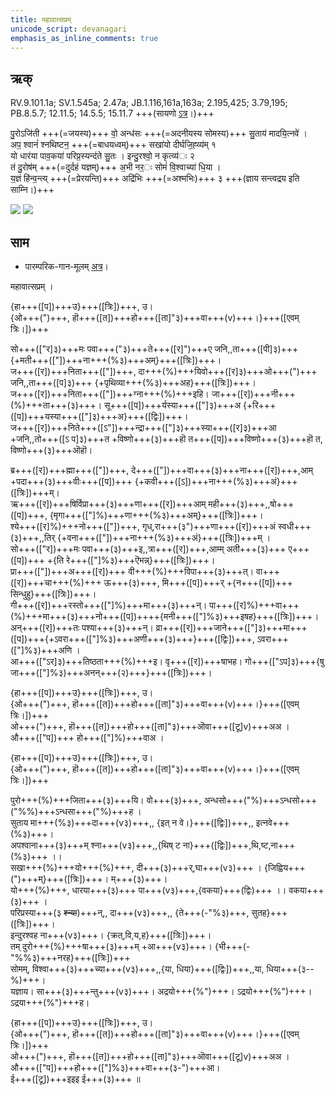 ```yaml
---
title: महावात्सप्रम्  
unicode_script: devanagari  
emphasis_as_inline_comments: true
---   
```


## ऋक्
<div class="js_include" url="../Rk/somaH-pavate.md"  newLevelForH1="2" includeTitle="true"> </div> 

RV.9.101.1a; SV.1.545a; 2.47a; JB.1.116,161a,163a; 2.195,425; 3.79,195; PB.8.5.7; 12.11.5; 14.5.5; 15.11.7 +++(सायणो [ऽत्र](https://archive.org/stream/RgVedaWithSayanasCommentaryPart4/rv_sayanabhasya_part4#page/n339/mode/2up&sa=D&ust=1542425956295000)।)+++

पु॒रोऽजि॑ती +++(=जयस्य)+++ वो॒ अन्ध॑सः +++(=अदनीयस्य सोमस्य)+++ सु॒ताय॑ मादयि॒त्नवे॑ ।  
अप॒ श्वानं॑ श्नथिष्टन॒ +++(=बाधयध्वम्)+++ सखा॑यो दीर्घजि॒ह्व्य॑म् १  
यो धार॑या पाव॒कया॑ परिप्र॒स्यन्द॑ते सु॒तः । इन्दु॒रश्वो॒ न कृत्व्य॑ः २  
तं दु॒रोष॑म् +++(=दुर्दहं यज्ञम्)+++ अ॒भी नर॒ः सोमं॑ वि॒श्वाच्या॑ धि॒या ।  
य॒ज्ञं हि॑न्व॒न्त्य् +++(=प्रेरयन्ति)+++ अद्रि॑भिः +++(=अश्मभिः)+++ ३ +++(ज्ञाय सन्त्वद्रय इति साम्नि।)+++

![](../../images/soma_moon_chandra.jpg)
![](../../images/soma-enthroned.png)


## साम

- पारम्परिक-गान-मूलम् [अत्र](https://sanskritdocuments.org/sites/pssramanujaswamy/AASHEERVACHANA%20SAAMAANI.pdf&sa=D&ust=1542425956296000)।
<div class="audioEmbed"  caption="रामानुजार्यः 1974 " src="https://archive
.org/download/jaiminIya-sAma-gAna-paravastu-tradition-rAmAnuja/mahAvAtsapram.mp3"></div>
<div class="audioEmbed"  caption="गोपालार्यः 2015  " src="https://archive
.org/download/jaiminIya-sAma-gAna-paravastu-tradition-gopAla-2015/mahAvAtsapram.mp3"></div>
<div class="audioEmbed"  caption="गोपालपवनयोर् अनुवचनम् 2015 1x" src="https://archive
.org/download/jaiminIya-sAma-gAna-paravastu-tradition-anuvachanam-gopAla-pavana-2015/mahAvAtsapram.mp3"></div>
<div class="audioEmbed"  caption="गोपालपवनयोर् अनुवचनम् 2015 1.5x" src="https://archive
.org/download/jaiminIya-sAma-gAna-paravastu-tradition-anuvachanam-gopAla-pavana-2015-150p-speed/mahAvAtsapram.mp3"></div>


महावात्सप्रम् ।

{हा+++([प])+++उ}+++([त्रिः])+++,  उ।  
{ओ+++(")+++, हॊ+++([त])+++हो+++([ता]"३)+++वा+++(v)+++।}+++([एवम् त्रिः।])+++  

सो+++(["र]३)+++मः पवा+++("३)+++ते+++([र]")+++ए जनि,,ता+++([पी]३)+++ {+मती+++(["])+++ना+++(%३)+++अम्}+++([त्रिः])+++।  
ज+++([र])+++निता+++(["])+++, दा+++(%)+++यिवो+++([र]३)+++ओ+++(")+++ जनि,,ता+++([प]३)+++ {+पृथिव्या+++(%३)+++अह}+++([त्रिः])+++।  
ज+++([र])+++निता+++(["])+++ग्ना+++(%)+++इहि। जा+++([र])+++नी+++(%)+++ता+++(३)+++। सू+++([प])+++र्यस्या+++(["]३)+++अ {+रि+++([प])+++यस्या+++(["]३)+++अ}+++([द्विः])+++।  
ज+++([र])+++निते+++([ऽ"])+++न्द्रा+++(["]३)+++स्या+++([र]३)+++आ +जनि,,तो+++([ऽ प]३)+++त +विष्णो+++(३)+++हॊ त+++([प])+++विष्णो+++(३)+++हॊ त, विष्णो+++(३)+++ऒहॊ।  

ब्र+++([र])+++ह्मा+++(["])+++, दे+++(["])+++वा+++(३)+++ना+++([र])+++,आम् +पदा+++(३)+++वीः+++([प])+++ {+कवी+++([ऽ])+++ना+++(%३)+++अं}+++([त्रिः])+++म्।  
ऋ+++([र])+++षिर्विप्रा+++(३)+++णा+++([र])+++आम् मही+++(३)+++,,षो+++([प])+++, {मृगा+++(["]%)+++णा+++(%३)+++अम्}+++([त्रिः])+++।  
श्ये+++([र]%)+++नो+++(["])+++, गृध्,रा+++(३")+++णा+++([र])+++अं स्वधी+++(३)+++,,तिर् {+वना+++(["])+++ना+++(%३)+++अं}+++([त्रिः])+++म् ।  
सो+++(["र])+++मः पवा+++(३)+++इ,,त्रा+++([र])+++,आम्म् अती+++(३)+++ ए+++([प])+++ +{ति रे+++(["]%३)+++ऎभन्न्}+++([त्रिः])+++।  
प्रा+++(["])+++अ+++([र])+++ वी+++(%)+++विपा+++(३)+++त्। वा+++([र])+++चा+++(%)+++ ऊ+++(३)+++, मि+++([प])+++र् +{न+++([प])+++ सिन्धुहु}+++([त्रिः])+++।  
गी+++([र])+++रस्तो+++(["]%)+++मा+++(३)+++न्। पा+++([र]%)+++वा+++(%)+++मा+++(३)+++नो+++([प])++++{मनी+++(["]%३)+++इषह}+++([त्रिः])+++।  
अन्+++([र])+++तः पश्या+++(३)+++न्। व्रा+++([र])+++जाने+++(["]३)+++मा+++([प])+++{+ऽवरा+++(["]%३)+++अणी+++(३)+++}+++([द्विः])+++, ऽवरा+++(["]%३)+++अणि ।  
आ+++(["ऽर]३)+++तिष्ठता+++(%)+++इ। वृ+++([र])+++षाभह। गो+++(["ऽप]३)+++{षु जा+++(["]%३)+++अनन्+++(२)+++}+++([त्रिः])+++।  

{हा+++([प])+++उ}+++([त्रिः])+++,  उ।  
{ओ+++(")+++, हॊ+++([त])+++हो+++([ता]"३)+++वा+++(v)+++।}+++([एवम् त्रिः।])+++  
ओ+++(")+++, हॊ+++([त])+++हो+++([ता]"३)+++ऒवा+++([टू]v)+++अअ ।  
औ+++(["प])+++ हो+++(["]%)+++वाअ ।

{हा+++([प])+++उ}+++([त्रिः])+++,  उ।  
{ओ+++(")+++, हॊ+++([त])+++हो+++([ता]"३)+++वा+++(v)+++।}+++([एवम् त्रिः।])+++

पुरो+++(%)+++जिता+++(३)+++यि। वो+++(३)+++, अन्धसो+++("%)+++ऽन्धसो+++("%%)+++ऽन्धसा+++("%)+++ह ।  
सुताय मा+++(%३)+++दा+++(v३)+++,, {इत् न वे।}+++([द्विः])+++,, इत्नवे+++(%३)+++।  
अपश्वाना+++(३)+++म् श्ना+++(v३)+++,,{थिष् ट ना}+++([द्विः])+++,थि,ष्ट,ना+++(%३)+++ ।।  
सखा+++(%)+++यो+++(%)+++, दी+++(३)+++र्,घा+++(v३)+++ । {जिह्विय+++(")+++म्}+++([त्रिः])+++। म्+++(३)+++।  
यो+++(%)+++, धारया+++(३)+++ पा+++(v३)+++,{वकया}+++(द्विः)+++ ।। वकया+++(३)+++ ।  
परिप्रस्या+++(३ ~~श्न्या~~)+++न्,, दा+++(v३)+++,, {ते+++(-"%३)+++, सुतह}+++([त्रिः])+++।  
इन्दुरश्वह ना+++(v३)+++। {क्रत्,वि,य,ह}+++([त्रिः])+++।  
तम्  दुरो+++(%)+++षा+++(३)+++म् +आ+++(v३)+++। {भी+++(-"%%३)+++नरह}+++([त्रिः])+++  
सोमम्, विश्वा+++(३)+++च्या+++(v३)+++,,{या, धिया}+++([द्विः])+++,,या, धिया+++(३--%)+++।  
यज्ञाय। सा+++(३)+++न्तु+++(v३)+++। अद्रयो+++(%")+++। ऽद्रयो+++(%")+++। ऽद्रया+++(%")+++ह।    

{हा+++([प])+++उ}+++([त्रिः])+++,  उ।  
{ओ+++(")+++, हॊ+++([त])+++हो+++([ता]"३)+++वा+++(v)+++।}+++([एवम् त्रिः।])+++  
ओ+++(")+++, हॊ+++([त])+++हो+++([ता]"३)+++ऒवा+++([टू]v)+++अअ ।  
औ+++(["प])+++हो+++(["]%३)+++वा+++(३-")+++आ।  
ई+++([टू])+++इइइ ई+++(३)+++ ॥